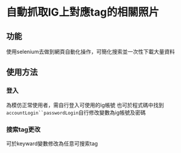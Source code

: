 # 自動抓取IG上對應tag的相關照片

## 功能

使用selenium去做到網頁自動化操作，可簡化搜索並一次性下載大量資料

## 使用方法

### 登入
為模仿正常使用者，需自行登入可使用的ig帳號
也可於程式碼中找到`accountLogin``passwordLogin`自行修改變數為ig帳號及密碼

### 搜索tag更改
可於keyward變數修改為任意可搜索tag

